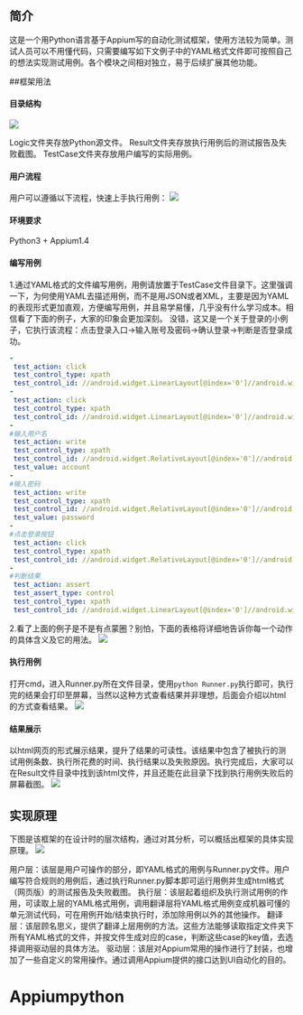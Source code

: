## 简介
这是一个用Python语言基于Appium写的自动化测试框架，使用方法较为简单。测试人员可以不用懂代码，只需要编写如下文例子中的YAML格式文件即可按照自己的想法实现测试用例。各个模块之间相对独立，易于后续扩展其他功能。

##框架用法
#### 目录结构
![](https://github.com/Gavin-Niubility/MyImage/raw/master/appium4_tree.jpg)

Logic文件夹存放Python源文件。
Result文件夹存放执行用例后的测试报告及失败截图。
TestCase文件夹存放用户编写的实际用例。

#### 用户流程
用户可以遵循以下流程，快速上手执行用例：
![](https://github.com/Gavin-Niubility/MyImage/raw/master/appium4_liucheng.jpg)

#### 环境要求
Python3 + Appium1.4

#### 编写用例
1.通过YAML格式的文件编写用例，用例请放置于TestCase文件目录下。这里强调一下，为何使用YAML去描述用例，而不是用JSON或者XML，主要是因为YAML的表现形式更加直观，方便编写用例，并且易学易懂，几乎没有什么学习成本。相信看了下面的例子，大家的印象会更加深刻。
没错，这又是一个关于登录的小例子，它执行该流程：点击登录入口->输入账号及密码->确认登录->判断是否登录成功。

```yaml
-
 test_action: click
 test_control_type: xpath
 test_control_id: //android.widget.LinearLayout[@index='0']//android.widget.LinearLayout[@index='3']//android.widget.TextView[@index='1']
-
 test_action: click
 test_control_type: xpath
 test_control_id: //android.widget.LinearLayout[@index='0']//android.widget.RelativeLayout[@index='0']//android.widget.LinearLayout[@index='0']//android.widget.LinearLayout[@index='0']//android.widget.TextView[@index='0']
-
#输入用户名
 test_action: write
 test_control_type: xpath
 test_control_id: //android.widget.RelativeLayout[@index='0']//android.widget.RelativeLayout[@index='2']//android.widget.EditText[@index='0']
 test_value: account
-
#输入密码
 test_action: write
 test_control_type: xpath
 test_control_id: //android.widget.RelativeLayout[@index='0']//android.widget.RelativeLayout[@index='3']//android.widget.EditText[@index='0']
 test_value: password
-
#点击登录按钮
 test_action: click
 test_control_type: xpath
 test_control_id: //android.widget.RelativeLayout[@index='0']//android.widget.RelativeLayout[@index='4']//android.widget.Button[@index='0']
-
#判断结果
 test_action: assert
 test_assert_type: control
 test_control_type: xpath
 test_control_id: //android.widget.LinearLayout[@index='0']//android.widget.RelativeLayout[@index='0']//android.widget.ImageView[@index='0']
```

2.看了上面的例子是不是有点蒙圈？别怕，下面的表格将详细地告诉你每一个动作的具体含义及它的用法。
![](https://github.com/Gavin-Niubility/MyImage/raw/master/appium4_excel.jpg)


#### 执行用例
打开cmd，进入Runner.py所在文件目录，使用`python Runner.py`执行即可，执行完的结果会打印至屏幕，当然以这种方式查看结果并非理想，后面会介绍以html的方式查看结果。
![](https://github.com/Gavin-Niubility/MyImage/raw/master/appium4_runner.png)
#### 结果展示
以html网页的形式展示结果，提升了结果的可读性。该结果中包含了被执行的测试用例条数、执行所花费的时间、执行结果以及失败原因。执行完成后，大家可以在Result文件目录中找到该html文件，并且还能在此目录下找到执行用例失败后的屏幕截图。
![](https://github.com/Gavin-Niubility/MyImage/raw/master/appium4_result.png)
## 实现原理
下图是该框架的在设计时的层次结构，通过对其分析，可以概括出框架的具体实现原理。
![](https://github.com/Gavin-Niubility/MyImage/raw/master/appium4_cengci.png)

用户层：该层是用户可操作的部分，即YAML格式的用例与Runner.py文件。用户编写符合规则的用例后，通过执行Runner.py脚本即可运行用例并生成html格式（网页版）的测试报告及失败截图。
执行层：该层起着组织及执行测试用例的作用，可读取上层的YAML格式用例，调用翻译层将YAML格式用例变成机器可懂的单元测试代码，可在用例开始/结束执行时，添加除用例以外的其他操作。
翻译层：该层顾名思义，提供了翻译上层用例的方法。这些方法能够读取指定文件夹下所有YAML格式的文件，并按文件生成对应的case，判断这些case的key值，去选择调用驱动层的具体方法。
驱动层：该层对Appium常用的操作进行了封装，也增加了一些自定义的常用操作。通过调用Appium提供的接口达到UI自动化的目的。

# Appiumpython
